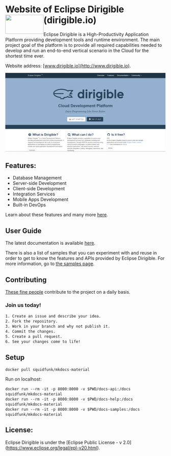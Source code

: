 # Website of Eclipse Dirigible (dirigible.io) <img src="https://www.dirigible.io/img/dirigible.svg" align="left" height="60" width="120"> 

Eclipse Dirigible is a High-Productivity Application Platform providing development tools and runtime environment. The main project goal of the platform is to provide all required capabilities needed to develop and run an end-to-end vertical scenario in the Cloud for the shortest time ever.

Website address: [www.dirigible.io](http://www.dirigible.io).

![ReadMe-Animation](https://github.com/dirigible-io/dirigible-io.github.io/raw/master/img/readme_animation.gif)

## Features:
- Database Management
- Server-side Development
- Client-side Development
- Integration Services
- Mobile Apps Development
- Built-in DevOps

Learn about these features and many more [here](http://www.dirigible.io/features.html).

## User Guide

The latest documentation is available [here](http://www.dirigible.io/help/).

There is also a list of samples that you can experiment with and reuse in order to get to know the features and APIs provided by Eclipse Dirigible. For more information, go to [the samples page](http://www.dirigible.io/samples/).

## Contributing

[These fine people](https://github.com/dirigible-io/dirigible-io.github.io/graphs/contributors) contribute to the project on a daily basis. 

### Join us today!

```
1. Create an issue and describe your idea.
2. Fork the repository.
3. Work in your branch and why not publish it.
4. Commit the changes.
5. Create a pull request.
6. See your changes come to life!
```

## Setup

```
docker pull squidfunk/mkdocs-material
```

Run on localhost:
```
docker run --rm -it -p 8000:8000 -v $PWD/docs-api:/docs squidfunk/mkdocs-material
docker run --rm -it -p 8000:8000 -v $PWD/docs-help:/docs squidfunk/mkdocs-material
docker run --rm -it -p 8000:8000 -v $PWD/docs-samples:/docs squidfunk/mkdocs-material
```

## License:

Eclipse Dirigible is under the [Eclipse Public License - v 2.0] (https://www.eclipse.org/legal/epl-v20.html).
